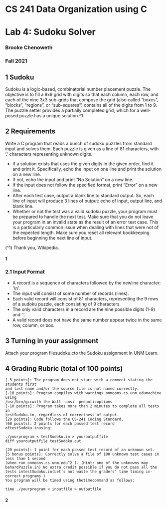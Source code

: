 # CS 241 Data Organization using C

# Lab 4: Sudoku Solver

### Brooke Chenoweth

### Fall 2021

## 1 Sudoku

Sudoku is a logic-based, combinatorial number placement puzzle. The objective is to fill a
9x9 grid with digits so that each column, each row, and each of the nine 3x3 sub-grids that
compose the grid (also called “boxes”, “blocks”, “regions”, or “sub-squares”) contains all of
the digits from 1 to 9. The puzzle setter provides a partially completed grid, which for a
well-posed puzzle has a unique solution.^1

## 2 Requirements

Write a C program that reads a bunch of sudoku puzzles from standard input and solves
them. Each puzzle is given as a line of 81 characters, with ‘.’ characters representing
unknown digits.

- If a solution exists that uses the given digits in the given order, find it and print it.
    Specifically, echo the input on one line and print the solution on a new line.
- If not, echo the input and print “No Solution” on a new line.
- If the input does not follow the specified format, print “Error” on a new line.
- After each test case, output a blank line to standard output. So, each line of input will
    produce 3 lines of output: echo of input, output line, and blank line.
- Whether or not the test was a valid sudoku puzzle, your program must be prepared to
    handle the next test. Make sure that you do not leave your program in an invalid state
    as the result of an error test case. This is a particularly common issue when dealing
    with lines that were not of the expected length. Make sure you reset all relevant
    bookkeeping before beginning the next line of input.

(^1) Thank you, Wikipedia.

#### 1


### 2.1 Input Format

- A record is a sequence of characters followed by the newline character: ‘\n’.
- The input will consist of some number of records (lines).
- Each valid record will consist of 81 characters, representing the 9 rows of a sudoku
    puzzle, each consisting of 9 characters.
- The only valid characters in a record are the nine possible digits (1-9) and ‘.’.
- A valid record does not have the same number appear twice in the same row, column,
    or box.

## 3 Turning in your assignment

Attach your program filesudoku.cto the Sudoku assignment in UNM Learn.

## 4 Grading Rubric (total of 100 points)

```
[-5 points]: The program does not start with a comment stating the students first
and last name and/or the source file is not named correctly.
[-10 points]: Program compiles with warnings onmoons.cs.unm.edumachine using
/usr/bin/gccwith the-Wall -ansi -pedanticoptions
[-10 points]: Program takes more than 2 minutes to complete all tests in
testSudoku.in, regardless of correctness of output.
[20 points]: Code follows the CS-241 Coding Standard.
[60 points]: 2 points for each passed test record oftestSudoku.inusing:
```
```
./yourprogram < testSudoku.in > youroutputfile
diff youroutputfile testSudoku.out
```
```
[20 points]: 1 point for each passed test record of an unknown set.
[5 bonus points]: Correctly solve a file of 100 unknown test cases in less than 1 second
(when run onmoons.cs.unm.edu^2 ). (Hint: one of the unknowns may
behardPuzzle.in) No extra credit possible if you do not pass all the
tests intestSudoku.in(Let’s not waste the graders’ time timing in-
correct programs.)
You program will be timed using thetimecommand as follows:
```
```
time ./yourprogram < inputfile > outputfile
```
#### 2


